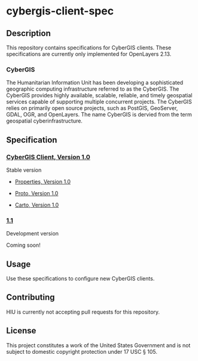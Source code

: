 cybergis-client-spec
================

## Description

This repository contains specifications for CyberGIS clients.  These specifications are currently only implemented for OpenLayers 2.13.

### CyberGIS
The Humanitarian Information Unit has been developing a sophisticated geographic computing infrastructure referred to as the CyberGIS. The CyberGIS provides highly available, scalable, reliable, and timely geospatial services capable of supporting multiple concurrent projects.  The CyberGIS relies on primarily open source projects, such as PostGIS, GeoServer, GDAL, OGR, and OpenLayers.  The name CyberGIS is dervied from the term geospatial cyberinfrastructure.

## Specification

### [CyberGIS Client, Version 1.0](https://github.com/state-hiu/cybergis-client-spec/blob/master/1.0/)

Stable version

- [Properties, Version 1.0](https://github.com/state-hiu/cybergis-client-spec/blob/master/1.0/cybergis-client-spec-properties-1.0.md)

- [Proto, Version 1.0](https://github.com/state-hiu/cybergis-client-spec/blob/master/1.0/cybergis-client-spec-proto-1.0.md)

- [Carto, Version 1.0](https://github.com/state-hiu/cybergis-client-spec/blob/master/1.0/cybergis-client-spec-carto-1.0.md)

### [1.1](https://github.com/state-hiu/cybergis-client-spec/blob/master/1.1/)

Development version

Coming soon!

## Usage

Use these specifications to configure new CyberGIS clients.

## Contributing

HIU is currently not accepting pull requests for this repository.

## License
This project constitutes a work of the United States Government and is not subject to domestic copyright protection under 17 USC § 105.
